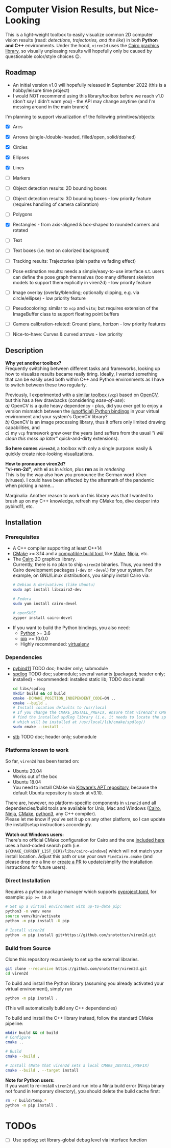 # Computer Vision Results, but Nice-Looking
This is a light-weight toolbox to easily visualize common 2D computer vision results (read: *detections, trajectories, and the like*) in both __Python and C++__ environments.
Under the hood, `viren2d` uses the [Cairo graphics library](https://www.cairographics.org/), so visually unpleasing results will hopefully only be caused by questionable color/style choices :wink:.


## Roadmap
* An initial version v1.0 will hopefully released in September 2022 (this is a hobby/leisure time project)
* I would NOT recommend using this library/toolbox before we reach v1.0 (don't say I didn't warn you) - the API may change anytime (and I'm messing around in the main branch)

I'm planning to support visualization of the following primitives/objects:
* [x] Arcs
* [x] Arrows (single-/double-headed, filled/open, solid/dashed)
* [x] Circles
* [x] Ellipses
* [x] Lines
* [ ] Markers
* [ ] Object detection results: 2D bounding boxes
* [ ] Object detection results: 3D bounding boxes - low priority feature (requires handling of camera calibration)
* [ ] Polygons
* [x] Rectangles - from axis-aligned & box-shaped to rounded corners and rotated
* [ ] Text
* [ ] Text boxes (i.e. text on colorized background)
* [ ] Tracking results: Trajectories (plain paths vs fading effect)
* [ ] Pose estimation results: needs a simple/easy-to-use interface s.t. users can define the pose graph themselves (too many different skeleton models to support them explicitly in viren2d) - low priority feature
* [ ] Image overlay (overlay/blending; optionally clipping, e.g. via circle/ellipse) - low priority feature
* [ ] Pseudocoloring: similar to `vcp` and `vito`; but requires extension of the ImageBuffer class to support floating point buffers
* [ ] Camera calibration-related: Ground plane, horizon - low priority features
* [ ] Nice-to-have: Curves & curved arrows - low priority


## Description
**Why yet another toolbox?**  
Frequently switching between different tasks and frameworks, looking up how to visualize results became really tiring.
Ideally, I wanted something that can be easily used both within C++ and Python environments as I have to switch between these two regularly.

Previously, I experimented with a [similar toolbox (`vcp`)](https://github.com/snototter/vitocpp/) based on [OpenCV](https://github.com/opencv/opencv), but this has a few drawbacks (considering *ease-of-use*):  
*a)* OpenCV is a quite heavy dependency - plus, did you ever get to enjoy a version mismatch between the [(unofficial) Python bindings](https://pypi.org/project/opencv-python/) in your virtual environment and your system's OpenCV library?  
*b)* OpenCV is an image processing library, thus it offers only limited drawing capabilities, and  
*c)* my `vcp` framework grew over the years (and suffers from the usual *"I will clean this mess up later"* quick-and-dirty extensions).

**So here comes `viren2d`**, a toolbox with only a single purpose: easily & quickly create nice-looking visualizations.

**How to pronounce viren2d?**  
**"vi-ren-2d"**, with **vi** as in *vision*, plus **ren** as in *rendering*  
This is by the way also how you pronounce the German word *Viren* (viruses). I could have been affected by the aftermath of the pandemic when picking a name...

Marginalia: Another reason to work on this library was that I wanted to brush up on my C++ knowledge, refresh my CMake foo, dive deeper into pybind11, etc.

## Installation
### Prerequisites
* A C++ compiler supporting at least C++14
* [CMake](https://cmake.org/) >= 3.14 and a [compatible build tool](https://cmake.org/cmake/help/latest/manual/cmake-generators.7.html), like [Make](https://www.gnu.org/software/make/), [Ninja](https://ninja-build.org/), etc.
* The [Cairo](https://www.cairographics.org/download) 2D graphics library.  
  Currently, there is no plan to ship `viren2d` binaries. Thus, you need the Cairo development packages (`-dev` or `-devel`) for your system. For example, on GNU/Linux distributions, you simply install Cairo via:
  ```bash
  # Debian & derivatives (like Ubuntu)
  sudo apt install libcairo2-dev

  # Fedora
  sudo yum install cairo-devel

  # openSUSE
  zypper install cairo-devel
  ```
* If you want to build the Python bindings, you also need:
  * [Python](https://www.python.org/) >= 3.6
  * [pip](https://pypi.org/project/pip/) >= 10.0.0
  * Highly recommended: [virtualenv](https://pypi.org/project/virtualenv/)


### Dependencies
* [pybind11](https://github.com/pybind/pybind11) TODO doc; header only; submodule
* [spdlog](https://github.com/gabime/spdlog) TODO doc; submodule; several variants (packaged; header only; installed) - recommended: installed static lib; TODO doc install
  ```bash
  cd libs/spdlog
  mkdir build && cd build
  cmake -DCMAKE_POSITION_INDEPENDENT_CODE=ON ..
  cmake --build .
  # Install location defaults to /usr/local
  # If you change the CMAKE_INSTALL_PREFIX, ensure that viren2d's CMakeLists.txt will
  # find the installed spdlog library (i.e. it needs to locate the spdlogConfig* files
  # which will be installed at /usr/local/lib/cmake/spdlog/)
  sudo cmake --install .
  ```
* [stb](https://github.com/nothings/stb) TODO doc; header only; submodule

### Platforms known to work
So far, `viren2d` has been tested on:  
* Ubuntu 20.04  
  Works out of the box
* Ubuntu 18.04  
  You need to install CMake via [Kitware's APT repository](https://apt.kitware.com/), because the default Ubuntu repository is stuck at v3.10.

There are, however, no platform-specific components in `viren2d` and all dependencies/build tools are available for Unix, Mac and Windows ([Cairo](https://www.cairographics.org/download/), [Ninja](https://ninja-build.org/), [CMake](https://cmake.org/), [python3](https://www.python.org/downloads/), any C++ compiler).  
Please let me know if you've set it up on any other platform, so I can update the install/setup instructions accordingly.  

**Watch out Windows users:**  
There's no official CMake configuration for Cairo and the one [included here](./cmake/FindCairo.cmake) uses a hard-coded search path (i.e. `${CMAKE_CURRENT_LIST_DIR}/libs/cairo-windows`) which will not match your install location. Adjust this path or use your own `FindCairo.cmake` (and please drop me a line or [create a PR](https://github.com/snototter/viren2d/pulls) to update/simplify the installation instructions for future users).


### Direct Installation
Requires a python package manager which supports [pyproject.toml](https://peps.python.org/pep-0518/), for example: `pip >= 10.0`
 ```bash
 # Set up a virtual environment with up-to-date pip:
 python3 -m venv venv
 source venv/bin/activate
 python -m pip install -U pip
 
 # Install viren2d
 python -m pip install git+https://github.com/snototter/viren2d.git
 ```


### Build from Source
Clone this repository recursively to set up the external libraries.
```bash
git clone --recursive https://github.com/snototter/viren2d.git
cd viren2d
```

To build and install the Python library (assuming you already activated your virtual environment), simply run
```bash
python -m pip install .
```
(This will automatically build any C++ dependencies)

To build and install the C++ library instead, follow the standard CMake pipeline:
```bash
mkdir build && cd build
# Configure
cmake ..

# Build
cmake --build .

# Install (Note that viren2d sets a local CMAKE_INSTALL_PREFIX)
cmake --build . --target install
```

**Note for Python users:**  
If you want to re-install `viren2d` and run into a Ninja build error (Ninja binary not found in temporary directory), you should delete the build cache first:
```bash
rm -r build/temp.*
python -m pip install .
```


# TODOs
* [ ] Use spdlog; set library-global debug level via interface function


